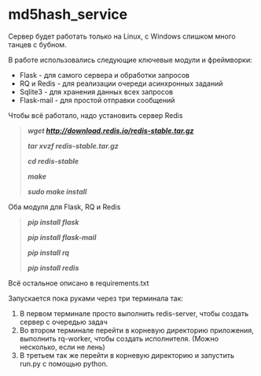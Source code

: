 # md5hash_service

Сервер будет работать только на Linux, с Windows слишком много танцев с бубном.

В работе использовались следующие ключевые модули и фреймворки:
* Flask - для самого сервера и обработки запросов
* RQ и Redis - для реализации очереди асинхронных заданий
* Sqlite3 - для хранения данных всех запросов 
* Flask-mail - для простой отправки сообщений

Чтобы всё работало, надо установить сервер Redis

> ***wget http://download.redis.io/redis-stable.tar.gz***
>
> ***tar xvzf redis-stable.tar.gz***
>
> ***cd redis-stable***
>
> ***make***
>
> ***sudo make install***

Оба модуля для Flask, RQ и Redis

> ***pip install flask***
>
> ***pip install flask-mail***
>
> ***pip install rq***
>
> ***pip install redis***

Всё остальное описано в requirements.txt

Запускается пока руками через три терминала так:

1. В первом терминале просто выполнить redis-server, чтобы создать сервер с очередью задач
2. Во втором терминале перейти в корневую директорию приложения, выполнить rq-worker, чтобы создать исполнителя. (Можно несколько, если не лень)
3. В третьем так же перейти в корневую директорию и запустить run.py с помощью python.
